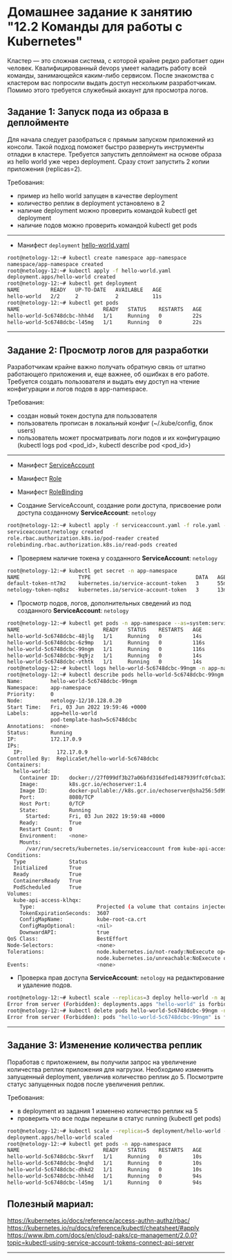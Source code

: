 # Домашнее задание к занятию "12.2 Команды для работы с Kubernetes"
Кластер — это сложная система, с которой крайне редко работает один человек. Квалифицированный devops умеет наладить работу всей команды, занимающейся каким-либо сервисом.
После знакомства с кластером вас попросили выдать доступ нескольким разработчикам. Помимо этого требуется служебный аккаунт для просмотра логов.

## Задание 1: Запуск пода из образа в деплойменте
Для начала следует разобраться с прямым запуском приложений из консоли. Такой подход поможет быстро развернуть инструменты отладки в кластере. Требуется запустить деплоймент на основе образа из hello world уже через deployment. Сразу стоит запустить 2 копии приложения (replicas=2). 

Требования:
 * пример из hello world запущен в качестве deployment
 * количество реплик в deployment установлено в 2
 * наличие deployment можно проверить командой kubectl get deployment
 * наличие подов можно проверить командой kubectl get pods

- - -

* Манифест `deployment` [hello-world.yaml](./hello-world.yaml)
```bash
root@netology-12:~# kubectl create namespace app-namespace
namespace/app-namespace created
root@netology-12:~# kubectl apply -f hello-world.yaml
deployment.apps/hello-world created
root@netology-12:~# kubectl get deployment
NAME          READY   UP-TO-DATE   AVAILABLE   AGE
hello-world   2/2     2            2           11s
root@netology-12:~# kubectl get pods
NAME                           READY   STATUS    RESTARTS   AGE
hello-world-5c6748dcbc-hhh4d   1/1     Running   0          22s
hello-world-5c6748dcbc-l45mg   1/1     Running   0          22s
```
- - -

## Задание 2: Просмотр логов для разработки
Разработчикам крайне важно получать обратную связь от штатно работающего приложения и, еще важнее, об ошибках в его работе. 
Требуется создать пользователя и выдать ему доступ на чтение конфигурации и логов подов в app-namespace.

Требования: 
 * создан новый токен доступа для пользователя
 * пользователь прописан в локальный конфиг (~/.kube/config, блок users)
 * пользователь может просматривать логи подов и их конфигурацию (kubectl logs pod <pod_id>, kubectl describe pod <pod_id>)

- - - 
* Манифест [ServiceAccount](./serviceaccount.yaml)
* Манифест [Role](./role.yml)
* Манифест [RoleBinding](role-binding.yaml)

* Создание ServiceAccount, создание роли доступа, присвоение роли доступа созданному **ServiceAccount**: `netology`
```bash
root@netology-12:~# kubectl apply -f serviceaccount.yaml -f role.yaml -f role-binding.yaml -n app-namespace
serviceaccount/netology created
role.rbac.authorization.k8s.io/pod-reader created
rolebinding.rbac.authorization.k8s.io/read-pods created
```
* Проверяем наличие токена у созданного **ServiceAccount**: `netology`
```bash
root@netology-12:~# kubectl get secret -n app-namespace
NAME                   TYPE                                  DATA   AGE
default-token-nt7m2    kubernetes.io/service-account-token   3      55m
netology-token-nq8sz   kubernetes.io/service-account-token   3      13m
```

* Просмотр подов, логов, дополнительных сведений из под созданного **ServiceAccount**: `netology`
```bash
root@netology-12:~# kubectl get pods -n app-namespace --as=system:serviceaccount:app-namespace:netology
NAME                           READY   STATUS    RESTARTS   AGE
hello-world-5c6748dcbc-48jlg   1/1     Running   0          14s
hello-world-5c6748dcbc-6z9mp   1/1     Running   0          116s
hello-world-5c6748dcbc-99ngm   1/1     Running   0          116s
hello-world-5c6748dcbc-9q9jz   1/1     Running   0          14s
hello-world-5c6748dcbc-vthtk   1/1     Running   0          14s
root@netology-12:~# kubectl logs hello-world-5c6748dcbc-99ngm -n app-namespace --as=system:serviceaccount:app-namespace:netology
root@netology-12:~# kubectl describe pods hello-world-5c6748dcbc-99ngm -n app-namespace --as=system:serviceaccount:app-namespace:netology
Name:         hello-world-5c6748dcbc-99ngm
Namespace:    app-namespace
Priority:     0
Node:         netology-12/10.128.0.20
Start Time:   Fri, 03 Jun 2022 19:59:46 +0000
Labels:       app=hello-world
              pod-template-hash=5c6748dcbc
Annotations:  <none>
Status:       Running
IP:           172.17.0.9
IPs:
  IP:           172.17.0.9
Controlled By:  ReplicaSet/hello-world-5c6748dcbc
Containers:
  hello-world:
    Container ID:   docker://27f099df3b27a06bfd316dfed1487939ffc0fcba32b86d9ad79de063ecbf065f
    Image:          k8s.gcr.io/echoserver:1.4
    Image ID:       docker-pullable://k8s.gcr.io/echoserver@sha256:5d99aa1120524c801bc8c1a7077e8f5ec122ba16b6dda1a5d3826057f67b9bcb
    Port:           8080/TCP
    Host Port:      0/TCP
    State:          Running
      Started:      Fri, 03 Jun 2022 19:59:48 +0000
    Ready:          True
    Restart Count:  0
    Environment:    <none>
    Mounts:
      /var/run/secrets/kubernetes.io/serviceaccount from kube-api-access-klhqx (ro)
Conditions:
  Type              Status
  Initialized       True
  Ready             True
  ContainersReady   True
  PodScheduled      True
Volumes:
  kube-api-access-klhqx:
    Type:                    Projected (a volume that contains injected data from multiple sources)
    TokenExpirationSeconds:  3607
    ConfigMapName:           kube-root-ca.crt
    ConfigMapOptional:       <nil>
    DownwardAPI:             true
QoS Class:                   BestEffort
Node-Selectors:              <none>
Tolerations:                 node.kubernetes.io/not-ready:NoExecute op=Exists for 300s
                             node.kubernetes.io/unreachable:NoExecute op=Exists for 300s
Events:                      <none>
```
* Проверка прав доступа **ServiceAccount**: `netology` на редактирование и удаление подов.
```bash
root@netology-12:~# kubectl scale --replicas=3 deploy hello-world -n app-namespace --as=system:serviceaccount:app-namespace:netology
Error from server (Forbidden): deployments.apps "hello-world" is forbidden: User "system:serviceaccount:app-namespace:netology" cannot get resource "deployments" in API group "apps" in the namespace "app-namespace"
root@netology-12:~# kubectl delete pods hello-world-5c6748dcbc-99ngm -n app-namespace --as=system:serviceaccount:app-namespace:netology
Error from server (Forbidden): pods "hello-world-5c6748dcbc-99ngm" is forbidden: User "system:serviceaccount:app-namespace:netology" cannot delete resource "pods" in API group "" in the namespace "app-namespace"
```
- - -

## Задание 3: Изменение количества реплик 
Поработав с приложением, вы получили запрос на увеличение количества реплик приложения для нагрузки. Необходимо изменить запущенный deployment, увеличив количество реплик до 5. Посмотрите статус запущенных подов после увеличения реплик. 

Требования:
 * в deployment из задания 1 изменено количество реплик на 5
 * проверить что все поды перешли в статус running (kubectl get pods)

```bash
root@netology-12:~# kubectl scale --replicas=5 deployment/hello-world -n app-namespace
deployment.apps/hello-world scaled
root@netology-12:~# kubectl get pods -n app-namespace
NAME                           READY   STATUS    RESTARTS   AGE
hello-world-5c6748dcbc-5kvrf   1/1     Running   0          10s
hello-world-5c6748dcbc-9nqhd   1/1     Running   0          10s
hello-world-5c6748dcbc-dhkd2   1/1     Running   0          10s
hello-world-5c6748dcbc-hhh4d   1/1     Running   0          94s
hello-world-5c6748dcbc-l45mg   1/1     Running   0          94s
```

## Полезный мариал:
https://kubernetes.io/docs/reference/access-authn-authz/rbac/  
https://kubernetes.io/ru/docs/reference/kubectl/cheatsheet/#apply  
https://www.ibm.com/docs/en/cloud-paks/cp-management/2.0.0?topic=kubectl-using-service-account-tokens-connect-api-server

---
